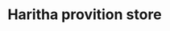 ---
title: "Haritha  provition  store"
url: /thiruvananthapuram/haritha-provition-store/
shop: Dorfladen
---